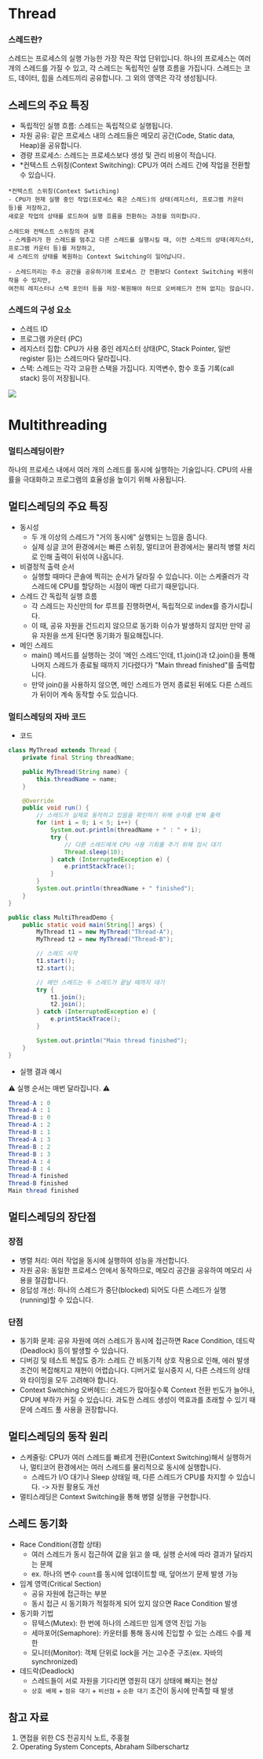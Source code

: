 # Thread

### 스레드란?
스레드는 프로세스의 실행 가능한 가장 작은 작업 단위입니다. 하나의 프로세스는 여러 개의 스레드를 가질 수 있고, 각 스레드는 독립적인 실행 흐름을 가집니다.
스레드는 코드, 데이터, 힙을 스레드끼리 공유합니다. 그 외의 영역은 각각 생성됩니다.

## 스레드의 주요 특징
- 독립적인 실행 흐름: 스레드는 독립적으로 실행됩니다.
- 자원 공유: 같은 프로세스 내의 스레드들은 메모리 공간(Code, Static data, Heap)을 공유합니다.
- 경량 프로세스: 스레드는 프로세스보다 생성 및 관리 비용이 적습니다.
- *컨텍스트 스위칭(Context Switching): CPU가 여러 스레드 간에 작업을 전환할 수 있습니다.

```plain text
*컨텍스트 스위칭(Context Swtiching)
- CPU가 현재 실행 중인 작업(프로세스 혹은 스레드)의 상태(레지스터, 프로그램 카운터 등)를 저장하고,
새로운 작업의 상태를 로드하여 실행 흐름을 전환하는 과정을 의미합니다.

스레드와 컨텍스트 스위칭의 관계
- 스케줄러가 한 스레드를 멈추고 다른 스레드를 실행시킬 때, 이전 스레드의 상태(레지스터, 프로그램 카운터 등)를 저장하고,
새 스레드의 상태를 복원하는 Context Switching이 일어납니다.

- 스레드끼리는 주소 공간을 공유하기에 프로세스 간 전환보다 Context Switching 비용이 작을 수 있지만,
여전히 레지스터나 스택 포인터 등을 저장·복원해야 하므로 오버헤드가 전혀 없지는 않습니다.
```

### 스레드의 구성 요소
- 스레드 ID
- 프로그램 카운터 (PC)
- 레지스터 집합: CPU가 사용 중인 레지스터 상태(PC, Stack Pointer, 일반 register 등)는 스레드마다 달라집니다.
- 스택: 스레드는 각각 고유한 스택을 가집니다. 지역변수, 함수 호출 기록(call stack) 등이 저장됩니다.

![](/OS/img/os_thread_1.png)

# Multithreading

### 멀티스레딩이란?
하나의 프로세스 내에서 여러 개의 스레드를 동시에 실행하는 기술입니다.
CPU의 사용률을 극대화하고 프로그램의 효율성을 높이기 위해 사용됩니다.

## 멀티스레딩의 주요 특징
- 동시성
  - 두 개 이상의 스레드가 "거의 동시에" 실행되는 느낌을 줍니다.
  - 실제 싱글 코어 환경에서는 빠른 스위칭, 멀티코어 환경에서는 물리적 병렬 처리로 인해 출력이 뒤섞여 나옵니다.
- 비결정적 출력 순서
  - 실행할 때마다 콘솔에 찍히는 순서가 달라질 수 있습니다. 이는 스케줄러가 각 스레드에 CPU를 할당하는 시점이 매번 다르기 때문입니다.
- 스레드 간 독립적 실행 흐름
  - 각 스레드는 자신만의 for 루프를 진행하면서, 독립적으로 index를 증가시킵니다.
  - 이 때, 공유 자원을 건드리지 않으므로 동기화 이슈가 발생하지 않지만 만약 공유 자원을 쓰게 된다면 동기화가 필요해집니다.
- 메인 스레드
  - main() 메서드를 실행하는 것이 '메인 스레드'인데, t1.join()과 t2.join()을 통해 나머지 스레드가 종료될 때까지 기다렸다가 "Main thread finished"를 출력합니다.
  - 만약 join()을 사용하지 않으면, 메인 스레드가 먼저 종료된 뒤에도 다른 스레드가 뒤이어 계속 동작할 수도 있습니다.

### 멀티스레딩의 자바 코드
- 코드
```java
class MyThread extends Thread {
    private final String threadName;

    public MyThread(String name) {
        this.threadName = name;
    }

    @Override
    public void run() {
        // 스레드가 실제로 동작하고 있음을 확인하기 위해 숫자를 반복 출력
        for (int i = 0; i < 5; i++) {
            System.out.println(threadName + " : " + i);
            try {
                // 다른 스레드에게 CPU 사용 기회를 주기 위해 잠시 대기
                Thread.sleep(10);
            } catch (InterruptedException e) {
                e.printStackTrace();
            }
        }
        System.out.println(threadName + " finished");
    }
}

public class MultiThreadDemo {
    public static void main(String[] args) {
        MyThread t1 = new MyThread("Thread-A");
        MyThread t2 = new MyThread("Thread-B");

        // 스레드 시작
        t1.start();
        t2.start();

        // 메인 스레드는 두 스레드가 끝날 때까지 대기
        try {
            t1.join();
            t2.join();
        } catch (InterruptedException e) {
            e.printStackTrace();
        }

        System.out.println("Main thread finished");
    }
}
```

- 실행 결과 예시

⚠️ 실행 순서는 매번 달라집니다. ⚠️

```mathematica
Thread-A : 0
Thread-A : 1
Thread-B : 0
Thread-A : 2
Thread-B : 1
Thread-A : 3
Thread-B : 2
Thread-B : 3
Thread-A : 4
Thread-B : 4
Thread-A finished
Thread-B finished
Main thread finished
```


## 멀티스레딩의 장단점
### 장점
- 병렬 처리: 여러 작업을 동시에 실행하여 성능을 개선합니다.
- 자원 공유: 동일한 프로세스 안에서 동작하므로, 메모리 공간을 공유하여 메모리 사용을 절감합니다.
- 응답성 개선: 하나의 스레드가 중단(blocked) 되어도 다른 스레드가 실행(running)할 수 있습니다.
### 단점
- 동기화 문제: 공유 자원에 여러 스레드가 동시에 접근하면 Race Condition, 데드락(Deadlock) 등이 발생할 수 있습니다.
- 디버깅 및 테스트 복잡도 증가: 스레드 간 비동기적 상호 작용으로 인해, 에러 발생 조건이 복잡해지고 재현이 어렵습니다. 디버거로 일시중지 시, 다른 스레드의 상태와 타이밍을 모두 고려해야 합니다.
- Context Switching 오버헤드: 스레드가 많아질수록 Context 전환 빈도가 늘어나, CPU에 부하가 커질 수 있습니다. 과도한 스레드 생성이 역효과를 초래할 수 있기 때문에 스레드 풀 사용을 권장합니다.

## 멀티스레딩의 동작 원리
- 스케줄링: CPU가 여러 스레드를 빠르게 전환(Context Switching)해서 실행하거나, 멀티코어 환경에서는 여러 스레드를 물리적으로 동시에 실행합니다.
  - 스레드가 I/O 대기나 Sleep 상태일 때, 다른 스레드가 CPU를 차지할 수 있습니다. -> 자원 활용도 개선
- 멀티스레딩은 Context Switching을 통해 병렬 실행을 구현합니다.

## 스레드 동기화
- Race Condition(경합 상태)
  - 여러 스레드가 동시 접근하여 값을 읽고 쓸 때, 실행 순서에 따라 결과가 달라지는 문제
  - ex. 하나의 변수 `count`를 동시에 업데이트할 때, 덮어쓰기 문제 발생 가능
- 임계 영역(Critical Section)
  - 공유 자원에 접근하는 부분
  - 동시 접근 시 동기화가 적절하게 되어 있지 않으면 Race Condition 발생
- 동기화 기법
  - 뮤텍스(Mutex): 한 번에 하나의 스레드만 임계 영역 진입 가능
  - 세마포어(Semaphore): 카운터를 통해 동시에 진입할 수 있는 스레드 수를 제한
  - 모니터(Monitor): 객체 단위로 lock을 거는 고수준 구조(ex. 자바의 synchronized)
- 데드락(Deadlock)
  - 스레드들이 서로 자원을 기다리면 영원히 대기 상태에 빠지는 현상
  - `상호 배제` + `점유 대기` + `비선점` + `순환 대기` 조건이 동시에 만족할 때 발생

## 참고 자료
1. 면접을 위한 CS 전공지식 노트, 주홍철
2. Operating System Concepts, Abraham Silberschartz
